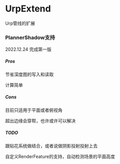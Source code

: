 # UrpExtend
 Urp管线的扩展

### PlannerShadow支持
2022.12.24 完成第一版

##### Pros
节省深度图的写入和读取

计算简单
##### Cons

目前只适用于平面或者俯视角

超出边缘会穿帮，也许或许可以解决

##### TODO
跟贴花系统做结合，或者说做阴影投射投射上去

自定义RenderFeature的支持，自动检测场景的平面高度
    
